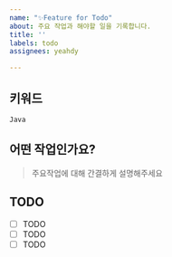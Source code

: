 ```yaml
---
name: "✨Feature for Todo"
about: 주요 작업과 해야할 일을 기록합니다.
title: ''
labels: todo
assignees: yeahdy

---
```


## 키워드
`Java`

## 어떤 작업인가요?

> 주요작업에 대해 간결하게 설명해주세요

## TODO

- [ ] TODO
- [ ] TODO
- [ ] TODO
